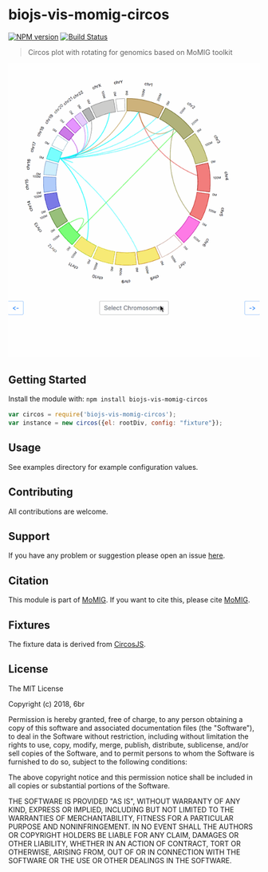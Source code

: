 # biojs-vis-momig-circos

[![NPM version](http://img.shields.io/npm/v/biojs-vis-momig-circos.svg)](https://www.npmjs.org/package/biojs-vis-momig-circos) 
[![Build Status](https://travis-ci.org/MoMI-G/biojs-vis-momig-circos.svg?branch=master)](https://travis-ci.org/MoMI-G/biojs-vis-momig-circos)

> Circos plot with rotating for genomics based on MoMIG toolkit

<img src="./momig-circos.gif" />

## Getting Started

Install the module with: `npm install biojs-vis-momig-circos`

```javascript
var circos = require('biojs-vis-momig-circos');
var instance = new circos({el: rootDiv, config: "fixture"});
```

## Usage

See examples directory for example configuration values.

## Contributing

All contributions are welcome.

## Support

If you have any problem or suggestion please open an issue [here](https://github.com/6br/biojs-vis-momig-circos/issues).

## Citation

This module is part of [MoMIG](https://github.com/MoMI-G/MoMI-G/). If you want to cite this, please cite [MoMIG](https://github.com/MoMI-G/MoMI-G/).

## Fixtures

The fixture data is derived from [CircosJS](https://github.com/nicgirault/circosJS).

## License

The MIT License

Copyright (c) 2018, 6br

Permission is hereby granted, free of charge, to any person
obtaining a copy of this software and associated documentation
files (the "Software"), to deal in the Software without
restriction, including without limitation the rights to use,
copy, modify, merge, publish, distribute, sublicense, and/or sell
copies of the Software, and to permit persons to whom the
Software is furnished to do so, subject to the following
conditions:

The above copyright notice and this permission notice shall be
included in all copies or substantial portions of the Software.

THE SOFTWARE IS PROVIDED "AS IS", WITHOUT WARRANTY OF ANY KIND,
EXPRESS OR IMPLIED, INCLUDING BUT NOT LIMITED TO THE WARRANTIES
OF MERCHANTABILITY, FITNESS FOR A PARTICULAR PURPOSE AND
NONINFRINGEMENT. IN NO EVENT SHALL THE AUTHORS OR COPYRIGHT
HOLDERS BE LIABLE FOR ANY CLAIM, DAMAGES OR OTHER LIABILITY,
WHETHER IN AN ACTION OF CONTRACT, TORT OR OTHERWISE, ARISING
FROM, OUT OF OR IN CONNECTION WITH THE SOFTWARE OR THE USE OR
OTHER DEALINGS IN THE SOFTWARE.
